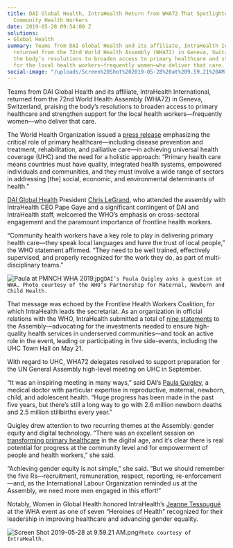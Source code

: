 ```yaml
---
title: DAI Global Health, IntraHealth Return from WHA72 That Spotlighted Primary Healthcare,
  Community Health Workers
date: 2019-05-28 09:54:00 Z
solutions:
- Global Health
summary: Teams from DAI Global Health and its affiliate, IntraHealth International,
  returned from the 72nd World Health Assembly (WHA72) in Geneva, Switzerland, praising
  the body’s resolutions to broaden access to primary healthcare and strengthen support
  for the local health workers—frequently women—who deliver that care.
social-image: "/uploads/Screen%20Shot%202019-05-28%20at%209.59.21%20AM-8a7e6b.png"
---
```


Teams from DAI Global Health and its affiliate, IntraHealth International, returned from the 72nd World Health Assembly (WHA72) in Geneva, Switzerland, praising the body’s resolutions to broaden access to primary healthcare and strengthen support for the local health workers—frequently women—who deliver that care.

The World Health Organization issued a [press release](https://www.who.int/news-room/detail/22-05-2019-world-health-assembly-72-update) emphasizing the critical role of primary healthcare—including disease prevention and treatment, rehabilitation, and palliative care—in achieving universal health coverage (UHC) and the need for a holistic approach: “Primary health care means countries must have quality, integrated health systems, empowered individuals and communities, and they must involve a wide range of sectors in addressing [the] social, economic, and environmental determinants of health.”

[DAI Global Health](https://www.dai.com/our-work/solutions/global-health) President [Chris LeGrand](https://www.dai.com/who-we-are/leadership/christopher-legrand), who attended the assembly with IntraHealth CEO Pape Gaye and a significant contingent of DAI and IntraHealth staff, welcomed the WHO’s emphasis on cross-sectoral engagement and the paramount importance of frontline health workers.

“Community health workers have a key role to play in delivering primary health care—they speak local languages and have the trust of local people,” the WHO statement affirmed. “They need to be well trained, effectively supervised, and properly recognized for the work they do, as part of multi-disciplinary teams.”

![Paula at PMNCH WHA 2019.jpg](/uploads/Paula%20at%20PMNCH%20WHA%202019.jpg)`DAI’s Paula Quigley asks a question at WHA. Photo courtesy of the WHO’s Partnership for Maternal, Newborn and Child Health.`

That message was echoed by the Frontline Health Workers Coalition, for which IntraHealth leads the secretariat. As an organization in official relations with the WHO, IntraHealth submitted a total of [nine statements](https://www.intrahealth.org/events/72nd-world-health-assembly) to the Assembly—advocating for the investments needed to ensure high-quality health services in underserved communities—and took an active role in the event, leading or participating in five side-events, including the UHC Town Hall on May 21.

With regard to UHC, WHA72 delegates resolved to support preparation for the UN General Assembly high-level meeting on UHC in September.

“It was an inspiring meeting in many ways,” said DAI’s [Paula Quigley](https://www.dai.com/who-we-are/our-team/paula-quigley), a medical doctor with particular expertise in reproductive, maternal, newborn, child, and adolescent health. “Huge progress has been made in the past five years, but there’s still a long way to go with 2.6 million newborn deaths and 2.5 million stillbirths every year.” 

Quigley drew attention to two recurring themes at the Assembly: gender equity and digital technology. “There was an excellent session on [transforming primary healthcare](https://globalhealth.org/event/transforming-primary-healthcare-in-the-digital-age-the-impact-and-sustainability-of-clinical-decision-support-tools/) in the digital age, and it’s clear there is real potential for progress at the community level and for empowerment of people and health workers,” she said.

“Achieving gender equity is not simple,” she said. “But we should remember the five Rs—recruitment, remuneration, respect, reporting, re-enforcement—and, as the International Labour Organization reminded us at the Assembly, we need more men engaged in this effort!” 

Notably, Women in Global Health honored IntraHealth’s [Jeanne Tessougué](https://www.intrahealth.org/people/jeanne-amadiguin-tessougu%C3%A9) at the WHA event as one of seven “Heroines of Health” recognized for their leadership in improving healthcare and advancing gender equality. 

![Screen Shot 2019-05-28 at 9.59.21 AM.png](/uploads/Screen%20Shot%202019-05-28%20at%209.59.21%20AM.png)`Photo courtesy of IntraHealth.`